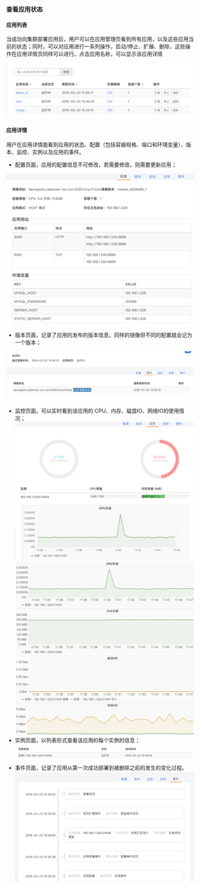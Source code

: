 ### 查看应用状态

#### 应用列表

当成功向集群部署应用后，用户可以在应用管理页看到所有应用，以及这些应用当前的状态；同时，可以对应用进行一系列操作，启动/停止、扩展、删除，这些操作在应用详情页同样可以进行。点击应用名称，可以显示该应用详情   

![列表](appslist.png)

#### 应用详情

用户在应用详情能看到应用的状态、配置（包括容器规格、端口和环境变量）、版本、监控、实例以及应用的事件。  

- 配置页面，应用的配置信息不可修改，若需要修改，则需要更新应用；

![](appinfo.png)    

- 版本页面，记录了应用的发布的版本信息，同样的镜像但不同的配置就会记为一个版本； 

 ![](appversion.png)    
 
- 监控页面，可以实时看到该应用的 CPU、内存、磁盘IO、网络IO的使用情况；  
![](appview.png)  
![](appview2.png) 
- 实例页面，以列表形式查看该应用的每个实例的信息；  
![](instanceinfo.png)    
- 事件页面，记录了应用从第一次成功部署到被删除之前的发生的变化过程。  
![](appevent.png)    